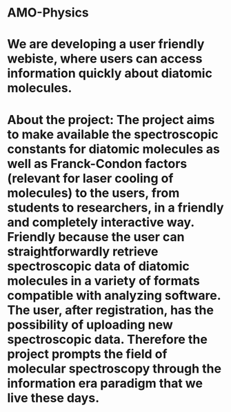 # AMO-Physics
# We are developing a user friendly webiste, where users can access information quickly about diatomic molecules.  
# About the project: The project aims to make available the spectroscopic constants for diatomic molecules as well as Franck-Condon factors (relevant for laser cooling of molecules) to the users, from students to researchers, in a friendly and completely interactive way. Friendly because the user can straightforwardly retrieve spectroscopic data of diatomic molecules in a variety of formats compatible with analyzing software. The user, after registration, has the possibility of uploading new spectroscopic data. Therefore the project prompts the field of molecular spectroscopy through the information era paradigm that we live these days.
